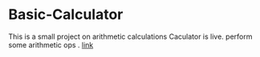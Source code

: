 # Basic-Calculator
This is a small project on arithmetic calculations
Caculator is live. perform some arithmetic ops . [link](https://kronosvamsi.github.io/Basic-Calculator/)
